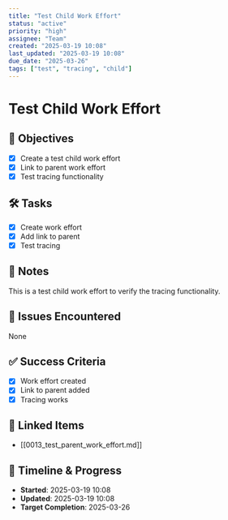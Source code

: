 ```yaml
---
title: "Test Child Work Effort"
status: "active"
priority: "high"
assignee: "Team"
created: "2025-03-19 10:08"
last_updated: "2025-03-19 10:08"
due_date: "2025-03-26"
tags: ["test", "tracing", "child"]
---
```


# Test Child Work Effort

## 🚩 Objectives
- [x] Create a test child work effort
- [x] Link to parent work effort
- [x] Test tracing functionality

## 🛠 Tasks
- [x] Create work effort
- [x] Add link to parent
- [x] Test tracing

## 📝 Notes
This is a test child work effort to verify the tracing functionality.

## 🐞 Issues Encountered
None

## ✅ Success Criteria
- [x] Work effort created
- [x] Link to parent added
- [x] Tracing works

## 📌 Linked Items
- [[0013_test_parent_work_effort.md]]

## 📅 Timeline & Progress
- **Started**: 2025-03-19 10:08
- **Updated**: 2025-03-19 10:08
- **Target Completion**: 2025-03-26
